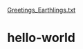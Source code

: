 [Greetings_Earthlings.txt](https://github.com/krytobyte/hello-world/files/7148813/Greetings_Earthlings.txt)
# hello-world
